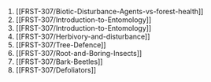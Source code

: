 1. [[FRST-307/Biotic-Disturbance-Agents-vs-forest-health]]
2. [[FRST-307/Introduction-to-Entomology]]
3. [[FRST-307/Introduction-to-Entomology]]
4. [[FRST-307/Herbivory-and-disturbance]]
5. [[FRST-307/Tree-Defence]]
6. [[FRST-307/Root-and-Boring-Insects]]
7. [[FRST-307/Bark-Beetles]]
8. [[FRST-307/Defoliators]]